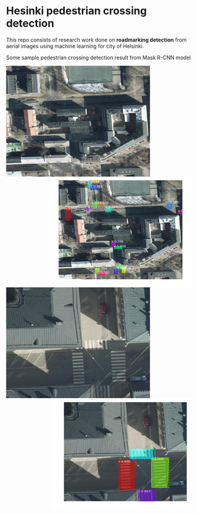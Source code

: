 # Hesinki pedestrian crossing detection

This repo consists of research work done on **roadmarking detection** from aerial images using machine learning for city of Helsinki.

Some sample pedestrian crossing detection result from Mask R-CNN model 

<img src="./images/outside_12.png" align='left' width=390 height=300 />
<img src="./images/result1.png" align='right' width=390 height=300 />

<img src="./images/train_2340.png" align='left' width=390 height=300 />
<img src="./images/result2.png" align='right' width=380 height=300 />
